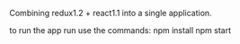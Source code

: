 Combining redux1.2 + react1.1 into a single application.

to run the app run use the commands: 
npm install
npm start